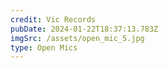 ```yaml
---
credit: Vic Records
pubDate: 2024-01-22T18:37:13.783Z
imgSrc: /assets/open_mic_5.jpg
type: Open Mics
---
```


